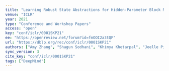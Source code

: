 ```yaml
---
title: "Learning Robust State Abstractions for Hidden-Parameter Block MDPs."
venue: "ICLR"
year: 2021
type: "Conference and Workshop Papers"
access: "open"
key: "conf/iclr/0001SKP21"
ee: "https://openreview.net/forum?id=fmOOI2a3tQP"
url: "https://dblp.org/rec/conf/iclr/0001SKP21"
authors: ["Amy Zhang", "Shagun Sodhani", "Khimya Khetarpal", "Joelle Pineau"]
sync_version: 3
cite_key: "conf/iclr/0001SKP21"
tags: ["DeepMind"]
---
```

